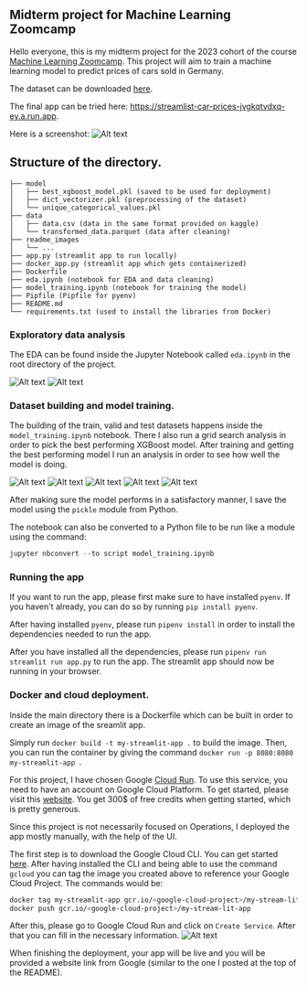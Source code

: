 ## Midterm project for Machine Learning Zoomcamp

Hello everyone, this is my midterm project for the 2023 cohort of the course [Machine Learning Zoomcamp](https://github.com/DataTalksClub/machine-learning-zoomcamp). This project will aim to train a machine learning model to predict prices of cars sold in Germany.

The dataset can be downloaded [here](https://www.kaggle.com/datasets/wspirat/germany-used-cars-dataset-2023).

The final app can be tried here: https://streamlist-car-prices-jvgkqtvdxq-ey.a.run.app.

Here is a screenshot:
![Alt text](readme_images/preview.png)

## Structure of the directory.

```.
├── model
│   ├── best_xgboost_model.pkl (saved to be used for deployment)
│   ├── dict_vectorizer.pkl (preprocessing of the dataset)
│   └── unique_categorical_values.pkl
├── data
│   ├── data.csv (data in the same format provided on kaggle)
│   └── transformed_data.parquet (data after cleaning)
├── readme_images
│   └── ...
├── app.py (streamlit app to run locally)
├── docker_app.py (streamlit app which gets containerized)
├── Dockerfile
├── eda.ipynb (notebook for EDA and data cleaning)
├── model_training.ipynb (notebook for training the model)
├── Pipfile (Pipfile for pyenv)
├── README.md
└── requirements.txt (used to install the libraries from Docker)
```

### Exploratory data analysis

The EDA can be found inside the Jupyter Notebook called `eda.ipynb` in the root directory of the project.

![Alt text](readme_images/eda_plots.png)
![Alt text](readme_images/mileage_vs_price_plot.png)

### Dataset building and model training.

The building of the train, valid and test datasets happens inside the `model_training.ipynb` notebook. There I also run a grid search analysis in order to pick the best performing XGBoost model. After training and getting the best performing model I run an analysis in order to see how well the model is doing.

![Alt text](readme_images/image.png)
![Alt text](readme_images/image-1.png)
![Alt text](readme_images/image-2.png)
![Alt text](readme_images/image-3.png)
![Alt text](readme_images/image-4.png)

After making sure the model performs in a satisfactory manner, I save the model using the `pickle` module from Python.

The notebook can also be converted to a Python file to be run like a module using the command:
```python
jupyter nbconvert --to script model_training.ipynb
```


### Running the app

If you want to run the app, please first make sure to have installed `pyenv`. If you haven't already, you can do so by running `pip install pyenv`.

After having installed `pyenv`, please run `pipenv install` in order to install the dependencies needed to run the app. 

After you have installed all the dependencies, please run `pipenv run streamlit run app.py` to run the app. The streamlit app should now be running in your browser.

### Docker and cloud deployment.

Inside the main directory there is a Dockerfile which can be built in order to create an image of the sreamlit app.

Simply run `docker build -t my-streamlit-app .` to build the image. Then, you can run the container by giving the command `docker run -p 8080:8080 my-streamlit-app
`.

For this project, I have chosen Google [Cloud Run](https://cloud.google.com/run). To use this service, you need to have an account on Google Cloud Platform. To get started, please visit this [website](https://cloud.google.com/). You get 300$ of free credits when getting started, which is pretty generous.

Since this project is not necessarily focused on Operations, I deployed the app mostly manually, with the help of the UI.

The first step is to download the Google Cloud CLI. You can get started [here](https://cloud.google.com/sdk/gcloud). After having installed the CLI and being able to use the command `gcloud` you can tag the image you created above to reference your Google Cloud Project. The commands would be: 
```zsh
docker tag my-streamlit-app gcr.io/<google-cloud-project>/my-stream-lit-app
docker push gcr.io/<google-cloud-project>/my-stream-lit-app
```
After this, please go to Google Cloud Run and click on `Create Service`. After that you can fill in the necessary information.
![Alt text](readme_images/gcr.png)

When finishing the deployment, your app will be live and you will be provided a website link from Google (similar to the one I posted at the top of the README).